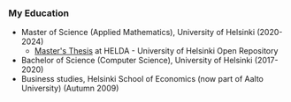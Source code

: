 ### My Education

- Master of Science (Applied Mathematics), University of Helsinki (2020-2024)
  - [Master's Thesis](https://helda.helsinki.fi/handle/10138/357424) at HELDA - University of Helsinki Open Repository
- Bachelor of Science (Computer Science), University of Helsinki (2017-2020)
- Business studies, Helsinki School of Economics (now part of Aalto University) (Autumn 2009)

<!---
Jsos17/Jsos17 is a ✨ special ✨ repository because its `README.md` (this file) appears on your GitHub profile.
You can click the Preview link to take a look at your changes.
--->
